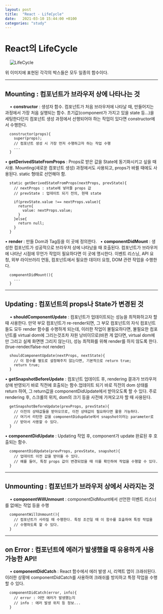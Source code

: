 ```yaml
---
layout: post
title:  "React - LifeCycle"
date:   2021-03-10 15:44:00 +0100
categories: "study"
---
```


# React의 LifeCycle
&nbsp;
&nbsp;
![LifeCycle](../../../../assets/images/lifeCycle.png)

위 이미지에 표현된 각각의 박스들은 모두 일종의 함수이다.

-----------------------------------------------------------------------
## Mounting : 컴포넌트가 브라우저 상에 나타나는 것
&nbsp;
&nbsp;
• **constructor** : 생성자 함수. 컴포넌트가 처음 브라우저에 나타날 때, 만들어지는 과정에서 
                    가장 처음 실행되는 함수. 
                    초기값(component가 가지고 있을 state 등...)을 세팅한다던지 컴포넌트 
                    생성 과정에서 선행되어야 하는 작업이 있다면 constructor에서 수행한다.
```
  constructor(props){
    super(props);
    // 컴포넌트 생성 시 가장 먼저 수행하고자 하는 작업 수행
    ...
  }

```
• **getDerivedStateFromProps** :  Props로 받은 값을 State에 동기화시키고 싶을 때 사용. 
                                  Mounting(새로운 컴포넌트 생성) 과정에서도 사용되고, 
                                  props가 바뀔 때에도 사용된다. static 형태로 선언해야 함.
```
  static getDerivedStateFromProps(nextProps, prevState){
    // nextProps : state에 넣어줄 props 값
    // prevState : 업데이트 되기 전의, 현재 state

    if(prevState.value !== nextProps.value){
      return{
        value: nextProps.value;
      }
    }else{
      return null;
    }
  }

```
• **render** : 만들 Dom과 Tag등을 이 곳에 정의한다.
&nbsp;
• **componentDidMount** : 생성한 컴포넌트가 성공적으로 브라우저 상에 나타났을 때 호출된다.
                          컴포넌트가 브라우저에 나타난 시점에 무언가 작업이 필요하다면 이 곳에 
                          명시한다. 이벤트 리스닝, API 요청, 외부 라이브러리 연동,
                          컴포넌트에서 필요한 데이터 요청, DOM 관련 작업을 수행한다.
```
  componentDidMount(){
    ...
  }

```

-----------------------------------------------------------------------

## Updating : 컴포넌트의 props나 State가 변경된 것
&nbsp;
&nbsp;
• **shouldComponentUpdate** : 컴포넌트가 업데이트되는 성능을 최적화하고자 할 때 사용한다.
                              만약 부모 컴포넌트가 re-render되면, 그 부모 컴포넌트의 자식 
                              컴포넌트들도 모두 render 함수를 수행하게 되는데, 이러한 작업이 
                              불필요하다면, 불필요한 컴포넌트를 virtual dom에 그리는것조차 
                              자원 낭비이므로(바뀐 게 없다면, virtual dom에만 그리고 실제 
                              화면엔 그리지 않는다),
                              성능 최적화를 위해 render를 하지 않도록 한다. 
                              (true-render/false-not render)
```
  shouldComponentUpdate(nextProps, nextState){
    // 이 함수를 별도로 설정해주지 않는다면, 기본적으로 return true;
    return true;
  }

```
• **getSnapshotBeforeUpdate** : 컴포넌트 업데이트 후, rendering 결과가 브라우저상에 반영되기 
                                바로 직전에 호출되는 함수.업데이트 되기 바로 직전의 dom 상태를 
                                return 하여, 그 return값을 componentDidUpdate에서 
                                받아오도록 할 수 있다.
                                주로 rendering 후, 스크롤의 위치, dom의 크기 등을 사전에 
                                가져오고자 할 때 사용된다.
```
  getSnapshotBeforeUpdate(prevProps, prevState){
    // 이전의 상태값들을 받아오므로, 이전 상태값이 필요하다면 활용 가능하다.
    // 여기서 리턴한 값을 componentDidupdate에서 snapshot이라는 parameter로 
    // 받아서 사용할 수 있다.
  }

```
• **componentDidUpdate** : Updating 작업 후, component가 update 완료된 후 호출되는 함수.
```
  componentDidUpdate(prevProps, prevState, snapshot){
    // 업데이트 이전 값을 받아올 수 있다.
    // 예를 들어, 특정 props 값이 변경되었을 때 이를 확인하여 작업을 수행할 수 있다.
  }

```

-----------------------------------------------------------------------

## Unmounting : 컴포넌트가 브라우저 상에서 사라지는 것
&nbsp;
&nbsp;
• **componentWillUnmount** : componentDidMount에서 선언한 이벤트 리스너를 없애는 작업 등을 수행
```
  componentWillUnmount(){
    // 컴포넌트가 사라질 때 수행한다. 특정 조건일 때 이 함수를 호출하여 특정 작업을 
    // 수행하도록 할 수 있다.
  }

```

-----------------------------------------------------------------------

## on Error : 컴포넌트에 에러가 발생했을 때 유용하게 사용 가능한 API!
&nbsp;
&nbsp;
• **componentDidCatch** : React 함수에서 에러 발생 시, 리액트 앱이 크래쉬된다. 이러한 상황에 
                          componentDidCatch를 사용하여 크래쉬를 방지하고 특정 작업을 
                          수행할 수 있다.
```
  componentDidCatch(error, info){
    // error : 어떤 에러가 발생했는지
    // info : 에러 발생 위치 등 정보...
  }

```





